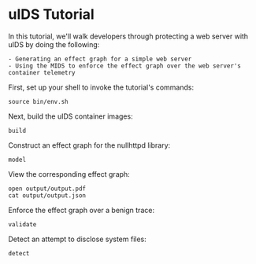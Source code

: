uIDS Tutorial 
=============

In this tutorial, we'll walk developers through protecting a web server with uIDS by doing the following:

    - Generating an effect graph for a simple web server 
    - Using the MIDS to enforce the effect graph over the web server's container telemetry 

First, set up your shell to invoke the tutorial's commands:

    source bin/env.sh

Next, build the uIDS container images:

    build 

Construct an effect graph for the nullhttpd library:

    model 

View the corresponding effect graph:

    open output/output.pdf
    cat output/output.json 

Enforce the effect graph over a benign trace:

    validate

Detect an attempt to disclose system files:

    detect
